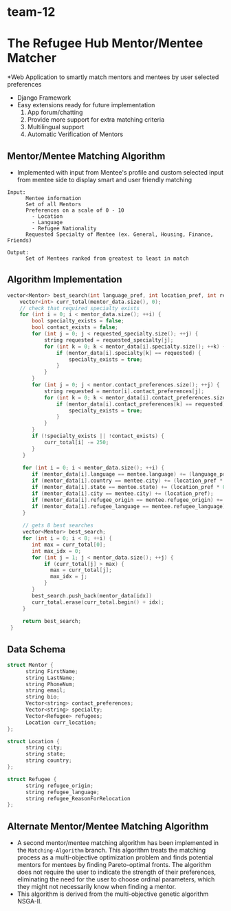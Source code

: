 # team-12
# The Refugee Hub Mentor/Mentee Matcher
*Web Application to smartly match mentors and mentees by user selected preferences
* Django Framework
* Easy extensions ready for future implementation
  1. App forum/chatting
  2. Provide more support for extra matching criteria
  3. Multilingual support
  4. Automatic Verification of Mentors
## Mentor/Mentee Matching Algorithm
* Implemented with input from Mentee's profile and custom selected input from mentee side to display smart and user friendly matching
```
Input:
      Mentee information
      Set of all Mentors
      Preferences on a scale of 0 - 10
        - Location
        - Language
        - Refugee Nationality
      Requested Specialty of Mentee (ex. General, Housing, Finance, Friends)
      
Output:
      Set of Mentees ranked from greatest to least in match     
```
## Algorithm Implementation
```c++
vector<Mentor> best_search(int language_pref, int location_pref, int refugee_pref, vector<string> requested_specialty, vector<Mentor> &mentor_data, Mentee &mentee) {
    vector<int> curr_total(mentor_data.size(), 0);
    // check that required specialty exists
    for (int i = 0; i < mentor_data.size(); ++i) {
        bool specialty_exists = false;
        bool contact_exists = false;
        for (int j = 0; j < requested_specialty.size(); ++j) {
            string requested = requested_specialty[j];
            for (int k = 0; k < mentor_data[i].specialty.size(); ++k) {
                if (mentor_data[i].specialty[k] == requested) {
                    specialty_exists = true;
                }
            }
        }
        for (int j = 0; j < mentor.contact_preferences.size(); ++j) {
            string requested = mentor[i].contact_preferences[j];
            for (int k = 0; k < mentor_data[i].contact_preferences.size(); ++k) {
                if (mentor_data[i].contact_preferences[k] == requested) {
                    specialty_exists = true;
                }
            }
        }
        if (!specialty_exists || !contact_exists) {
            curr_total[i] -= 250;
        }
     }
     
     for (int i = 0; i < mentor_data.size(); ++i) {
        if (mentor_data[i].language == mentee.language) += (language_pref);
        if (mentor_data[i].country == mentee.city) += (location_pref * 0.25);
        if (mentor_data[i].state == mentee.state) += (location_pref * 0.5);
        if (mentor_data[i].city == mentee.city) += (location_pref);
        if (mentor_data[i].refugee_origin == mentee.refugee_origin) += (refugee_pref);
        if (mentor_data[i].refugee_language == mentee.refugee_language) += (refugee_pref * 0.5);
     }
     
     // gets 8 best searches
     vector<Mentor> best_search;
     for (int i = 0; i < 8; ++i) {
        int max = curr_total[0];
        int max_idx = 0;
        for (int j = 1; j < mentor_data.size(); ++j) {
            if (curr_total[j] > max) {
              max = curr_total[j];
              max_idx = j;
            }
        }
        best_search.push_back(mentor_data[idx])
        curr_total.erase(curr_total.begin() + idx);
     }
     
     return best_search;
 }         
```
## Data Schema
```c++
struct Mentor {
      string FirstName;
      string LastName;
      string PhoneNum;
      string email;
      string bio;
      Vector<string> contact_preferences;
      Vector<string> specialty;
      Vector<Refugee> refugees;
      Location curr_location;
};

struct Location {
      string city;
      string state;
      string country;
};

struct Refugee {
      string refugee_origin;
      string refugee_language;
      string refugee_ReasonForRelocation
};
```

## Alternate Mentor/Mentee Matching Algorithm
* A second mentor/mentee matching algorithm has been implemented in the ```Matching-Algorithm``` branch. This algorithm treats the matching process as a multi-objective optimization problem and finds potential mentors for mentees by finding Pareto-optimal fronts. The algorithm does not require the user to indicate the strength of their preferences, eliminating the need for the user to choose ordinal parameters, which they might not necessarily know when finding a mentor.
* This algorithm is derived from the multi-objective genetic algorithm NSGA-II.
